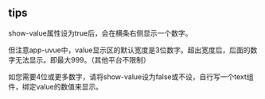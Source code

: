 <!-- UTSCOMJSON.slider.name -->

<!-- UTSCOMJSON.slider.description -->

<!-- UTSCOMJSON.slider.attrubute -->

<!-- UTSCOMJSON.slider.compatibility -->

## tips
show-value属性设为true后，会在横条右侧显示一个数字。

但注意app-uvue中，value显示区的默认宽度是3位数字。超出宽度后，后面的数字无法显示。即最大999。（其他平台不限制）

如您需要4位或更多数字，请将show-value设为false或不设，自行写一个text组件，绑定value的数值来显示。

<!-- UTSCOMJSON.slider.reference -->

